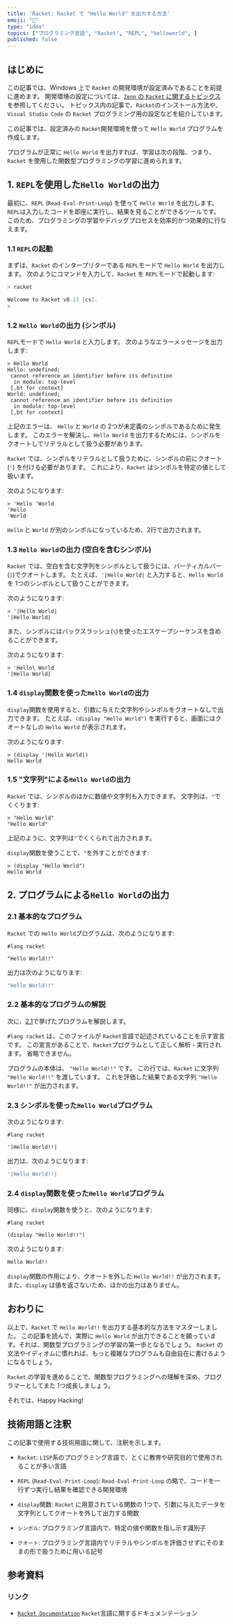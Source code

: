 ```yaml
---
title: 'Racket: Racket で "Hello World" を出力する方法'
emoji: "🎾"
type: "idea"
topics: ["プログラミング言語", "Racket", "REPL", "helloworld", ]
published: false
---
```


## はじめに

この記事では、Windows 上で `Racket` の開発環境が設定済みであることを前提に進めます。
開発環境の設定については、[`Zenn` の `Racket` に関するトピックス](https://zenn.dev/topics/racket) を参照してください。
トピックス内の記事で、`Racket`のインストール方法や、`Visual Studio Code` の `Racket` プログラミング用の設定などを紹介しています。

この記事では、設定済みの `Racket`開発環境を使って `Hello World` プログラムを作成します。

プログラムが正常に `Hello World` を出力すれば、学習は次の段階、つまり、`Racket` を使用した関数型プログラミングの学習に進められます。

## 1. `REPL`を使用した`Hello World`の出力

最初に、`REPL` (`Read-Eval-Print-Loop`) を使って `Hello World` を出力します。
`REPL`は入力したコードを即座に実行し、結果を見ることができるツールです。
このため、プログラミングの学習やデバッグプロセスを効率的かつ効果的に行なえます。

### 1.1 `REPL`の起動

まずは、`Racket` のインタープリターである `REPL`モードで `Hello World` を出力します。
次のようにコマンドを入力して、`Racket` を `REPL`モードで起動します:

```powershell
> racket

Welcome to Racket v8.13 [cs].
>

```

### 1.2 `Hello World`の出力 (シンボル)

`REPL`モードで `Hello World` と入力します。
次のようなエラーメッセージを出力します:

```racket
> Hello World
Hello: undefined;
 cannot reference an identifier before its definition
  in module: top-level
 [,bt for context]
World: undefined;
 cannot reference an identifier before its definition
  in module: top-level
 [,bt for context]

```

上記のエラーは、 `Hello` と `World` の 2つが未定義のシンボルであるために発生します。
このエラーを解決し、`Hello World` を出力するためには、シンボルをクオートしてリテラルとして扱う必要があります。

`Racket` では、シンボルをリテラルとして扱うために、シンボルの前にクオート (`'`) を付ける必要があります。
これにより、`Racket` はシンボルを特定の値として扱います。

次のようになります:

```racket
> 'Hello 'World
'Hello
'World

```

`Hello` と `World` が別のシンボルになっているため、2行で出力されます。

### 1.3 `Hello World`の出力 (空白を含むシンボル)

`Racket` では、空白を含む文字列をシンボルとして扱うには、バーティカルバー(`|`)でクオートします。
たとえば、`'|Hello World|` と入力すると、`Hello World` を 1つのシンボルとして扱うことができます。

次のようになります:

```racket
> '|Hello World|
'|Hello World|

```

また、シンボルにはバックスラッシュ(`\`)を使ったエスケープシーケンスを含めることができます。

次のようになります:

```racket
> 'Hello\ World
'|Hello World|

```

### 1.4 `display`関数を使った`Hello World`の出力

`display`関数を使用すると、引数に与えた文字列やシンボルをクオートなしで出力できます。
たとえば、`(display "Hello World")` を実行すると、画面にはクオートなしの `Hello World` が表示されます。

次のようになります:

```racket
> (display '|Hello World|)
Hello World

```

### 1.5 "文字列"による`Hello World`の出力

`Racket` では、シンボルのほかに数値や文字列も入力できます。
文字列は、`"`でくくります:

```racket
> "Hello World"
"Hello World"

```

上記のように、文字列は`"`でくくられて出力されます。

`display`関数を使うことで、`"`を外すことができます:

```racket
> (display "Hello World")
Hello World

```

## 2. プログラムによる`Hello World`の出力

### 2.1 基本的なプログラム

`Racket` での `Hello World`プログラムは、次のようになります:

```racket: helloworld.rkt
#lang racket

"Hello World!!"

```

出力は次のようになります:

```bash
"Hello World!!"

```

### 2.2 基本的なプログラムの解説

次に、[2.1](#21-基本的なプログラム)で挙げたプログラムを解説します。

`#lang racket` は、このファイルが `Racket`言語で記述されていることを示す宣言です。
この宣言があることで、`Racket`プログラムとして正しく解析・実行されます。
省略できません。

プログラムの本体は、 `"Hello World!!"` です。
この行では、`Racket` に文字列 `"Hello World!!"` を渡しています。
これを評価した結果である文字列 `"Hello World!!"` が出力されます。

### 2.3 シンボルを使った`Hello World`プログラム

次のようになります:

```racket: helloworld.rkt
#lang racket

'|Hello World!!|

```

出力は、次のようになります:

```bash
'|Hello World!!|

```

### 2.4 `display`関数を使った`Hello World`プログラム

同様に、`display`関数を使うと、次のようになります:

```racket: helloworld.rkt
#lang racket

(display "Hello World!!")

```

次のようになります:

```bash
Hello World!!

```

`display`関数の作用により、クオートを外した `Hello World!!` が出力されます。また、`display` は値を返さないため、ほかの出力はありません。

## おわりに

以上で、`Racket` で `Hello World!!` を出力する基本的な方法をマスターしました。
この記事を読んで、実際に `Hello World` が出力できることを願っています。それは、関数型プログラミングの学習の第一歩となるでしょう。
`Racket` の文法やイディオムに慣れれば、もっと複雑なプログラムも自由自在に書けるようになるでしょう。

`Racket` の学習を進めることで、関数型プログラミングへの理解を深め、プログラマーとしてまた 1つ成長しましょう。

それでは、Happy Hacking!

## 技術用語と注釈

この記事で使用する技術用語に関して、注釈を示します。

- `Racket`:
  `LISP`系のプログラミング言語で、とくに教育や研究目的で使用されることが多い言語

- `REPL` (`Read-Eval-Print-Loop`):
  `Read-Eval-Print-Loop` の略で、コードを一行ずつ実行し結果を確認できる開発環境

- `display`関数:
  `Racket` に用意されている関数の 1つで、引数に与えたデータを文字列としてクオートを外して出力する関数

- `シンボル`:
  プログラミング言語内で、特定の値や関数を指し示す識別子

- `クオート`:
  プログラミング言語内でリテラルやシンボルを評価させずにそのままの形で扱うために用いる記号

## 参考資料

### リンク

- [`Racket Documentation`](https://docs.racket-lang.org/)
  `Racket`言語に関するドキュメンテーション
